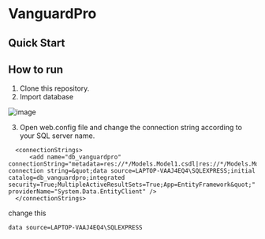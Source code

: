 # VanguardPro

## Quick Start

## How to run
1. Clone this repository.
2. Import database

![image](https://github.com/MQiLEE/AD/assets/95162273/8c6a25f3-b5bc-4b3e-abab-688f65176249)

3. Open web.config file and change the connection string according to your SQL server name. 
```
  <connectionStrings>
	  <add name="db_vanguardpro" connectionString="metadata=res://*/Models.Model1.csdl|res://*/Models.Model1.ssdl|res://*/Models.Model1.msl;provider=System.Data.SqlClient;provider connection string=&quot;data source=LAPTOP-VAAJ4EQ4\SQLEXPRESS;initial catalog=db_vanguardpro;integrated security=True;MultipleActiveResultSets=True;App=EntityFramework&quot;" providerName="System.Data.EntityClient" />
  </connectionStrings>
```
change this
```
data source=LAPTOP-VAAJ4EQ4\SQLEXPRESS
```
